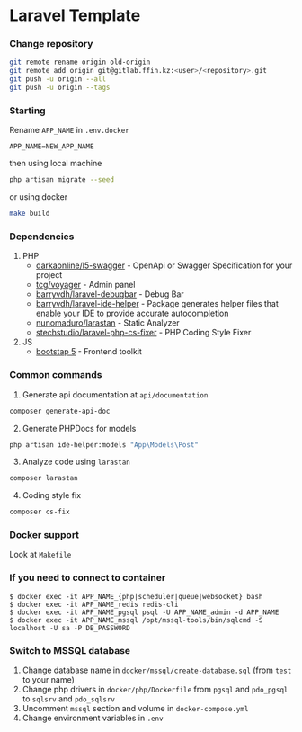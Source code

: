 # Laravel Template

### Change repository
```bash
git remote rename origin old-origin
git remote add origin git@gitlab.ffin.kz:<user>/<repository>.git
git push -u origin --all
git push -u origin --tags
```

### Starting
Rename `APP_NAME` in `.env.docker`
```dotenv
APP_NAME=NEW_APP_NAME
```
then using local machine
```bash
php artisan migrate --seed
```
or using docker
```bash
make build
```

### Dependencies
1. PHP
    - [darkaonline/l5-swagger](https://github.com/DarkaOnLine/L5-Swagger) - OpenApi or Swagger Specification for your project
    - [tcg/voyager](https://voyager.devdojo.com/) - Admin panel
    - [barryvdh/laravel-debugbar](https://github.com/barryvdh/laravel-debugbar) - Debug Bar
    - [barryvdh/laravel-ide-helper](https://github.com/barryvdh/laravel-ide-helper) - Package generates helper files that enable your IDE to provide accurate autocompletion
    - [nunomaduro/larastan](https://github.com/nunomaduro/larastan) - Static Analyzer
    - [stechstudio/laravel-php-cs-fixer](https://github.com/stechstudio/Laravel-PHP-CS-Fixer) - PHP Coding Style Fixer
2. JS
    - [bootstap 5](https://getbootstrap.com/) - Frontend toolkit

### Common commands
1. Generate api documentation at `api/documentation`
```bash
composer generate-api-doc
```
2. Generate PHPDocs for models
```bash
php artisan ide-helper:models "App\Models\Post"
```
3. Analyze code using `larastan`
```bash
composer larastan
```
4. Coding style fix 
```bash
composer cs-fix
```
### Docker support
Look at `Makefile`

### If you need to connect to container
```shell
$ docker exec -it APP_NAME_{php|scheduler|queue|websocket} bash
$ docker exec -it APP_NAME_redis redis-cli
$ docker exec -it APP_NAME_pgsql psql -U APP_NAME_admin -d APP_NAME
$ docker exec -it APP_NAME_mssql /opt/mssql-tools/bin/sqlcmd -S localhost -U sa -P DB_PASSWORD
```

### Switch to MSSQL database
1. Change database name in `docker/mssql/create-database.sql` (from `test` to your name)
2. Change php drivers in `docker/php/Dockerfile` from `pgsql` and `pdo_pgsql` to `sqlsrv` and `pdo_sqlsrv`
3. Uncomment `mssql` section and volume in `docker-compose.yml`
4. Change environment variables in `.env`

